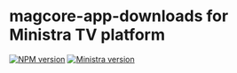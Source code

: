 # magcore-app-downloads for Ministra TV platform

[![NPM version](https://img.shields.io/npm/v/magcore-app-downloads.svg?style=flat-square)](https://www.npmjs.com/package/magcore-app-downloads)
[![Ministra version](https://img.shields.io/badge/Ministra-5.6.0-%23532560.svg?style=flat-square)](https://ministra.com)
